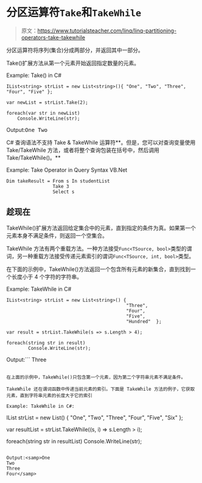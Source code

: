 # 分区运算符`Take`和`TakeWhile`

> 原文：<https://www.tutorialsteacher.com/linq/linq-partitioning-operators-take-takewhile>

分区运算符将序列(集合)分成两部分，并返回其中一部分。

Take()扩展方法从第一个元素开始返回指定数量的元素。

Example: Take() in C#

```
IList<string> strList = new List<string>(){ "One", "Two", "Three", "Four", "Five" };

var newList = strList.Take(2);

foreach(var str in newList)
    Console.WriteLine(str);
```

Output:<samp>One
Two</samp>

C# 查询语法不支持 Take & TakeWhile 运算符**。但是，您可以对查询变量使用 Take/TakeWhile 方法，或者将整个查询包装在括号中，然后调用 Take/TakeWhile()。**

Example: Take Operator in Query Syntax VB.Net

```
Dim takeResult = From s In studentList
                 Take 3
                 Select s
```

## 趁现在

TakeWhile()扩展方法返回给定集合中的元素，直到指定的条件为真。如果第一个元素本身不满足条件，则返回一个空集合。

TakeWhile 方法有两个重载方法。一种方法接受`Func<TSource, bool>`类型的谓词，另一种重载方法接受传递元素索引的谓词`Func<TSource, int, bool>`类型。

在下面的示例中，TakeWhile()方法返回一个包含所有元素的新集合，直到找到一个长度小于 4 个字符的字符串。

Example: TakeWhile in C#

```
IList<string> strList = new List<string>() { 
                                            "Three", 
                                            "Four", 
                                            "Five", 
                                            "Hundred"  };

var result = strList.TakeWhile(s => s.Length > 4);

foreach(string str in result)
        Console.WriteLine(str);
```

Output:```
Three
```

在上面的示例中，TakeWhile()只包含第一个元素，因为第二个字符串元素不满足条件。

TakeWhile 还在谓词函数中传递当前元素的索引。下面是 TakeWhile 方法的例子，它获取元素，直到字符串元素的长度大于它的索引

Example: TakeWhile in C#:

```
IList<string> strList = new List<string>() { 
                                            "One", 
                                            "Two", 
                                            "Three", 
                                            "Four", 
                                            "Five", 
                                            "Six"  };

var resultList = strList.TakeWhile((s, i) => s.Length > i);

foreach(string str in resultList)
        Console.WriteLine(str);
```

Output:<samp>One
Two
Three
Four</samp>